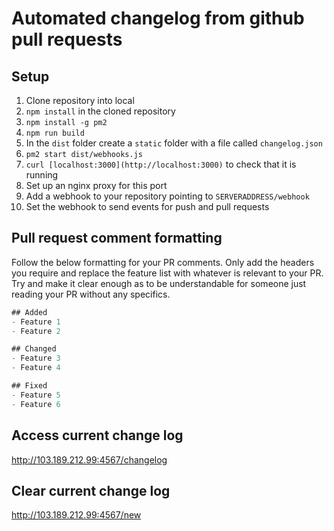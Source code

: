 # Automated changelog from github pull requests

## Setup
1. Clone repository into local
2. `npm install` in the cloned repository
3. `npm install -g pm2`
4.  `npm run build`
5. In the `dist` folder create a `static` folder with a file called `changelog.json`
6. `pm2 start dist/webhooks.js`
7. `curl [localhost:3000](http://localhost:3000)` to check that it is running
8. Set up an nginx proxy for this port 
9. Add a webhook to your repository pointing to `SERVERADDRESS/webhook`
10. Set the webhook to send events for push and pull requests

## Pull request comment formatting

Follow the below formatting for your PR comments. Only add the headers you require and replace the feature list with whatever is relevant to your PR. Try and make it clear enough as to be understandable for someone just reading your PR without any specifics.

```jsx
## Added 
- Feature 1
- Feature 2

## Changed
- Feature 3
- Feature 4

## Fixed
- Feature 5
- Feature 6
```

## Access current change log

http://103.189.212.99:4567/changelog

## Clear current change log

http://103.189.212.99:4567/new
